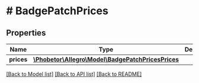 # # BadgePatchPrices

## Properties

Name | Type | Description | Notes
------------ | ------------- | ------------- | -------------
**prices** | [**\Phobetor\Allegro\Model\BadgePatchPricesPrices**](BadgePatchPricesPrices.md) |  | [optional]

[[Back to Model list]](../../README.md#models) [[Back to API list]](../../README.md#endpoints) [[Back to README]](../../README.md)
